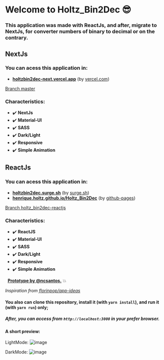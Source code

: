 # Welcome to Holtz_Bin2Dec :sunglasses:

### This application was made with **ReactJs**, and after, migrate to **NextJs**, for converter numbers of binary to decimal or on the contrary.

## **NextJs**
### You can **acess** this application in:

- **[holtzbin2dec-next.vercel.app](https://holtzbin2dec-next.vercel.app/)** (by [vercel.com](https://vercel.com/))

[Branch master](https://github.com/henriqueholtz/Holtz_Bin2Dec/tree/master)

### Characteristics:

* :heavy_check_mark: **NextJs**
* :heavy_check_mark: **Material-UI**
* :heavy_check_mark: **SASS**
* :heavy_check_mark: **Dark/Light**
* :heavy_check_mark: **Responsive**
* :heavy_check_mark: **Simple Animation**

## **ReactJs**
### You can **acess** this application in:

- **[holtzbin2dec.surge.sh](https://holtzbin2dec.surge.sh/)** (by [surge.sh](https://surge.sh))
-  **[henrique.holtz.github.io/Holtz_Bin2Dec](https://henriqueholtz.github.io/Holtz_Bin2Dec)** (by [github-pages](https://pages.github.com/))

[Branch holtz_bin2dec-reactjs](https://github.com/henriqueholtz/Holtz_Bin2Dec/tree/holtz_bin2dec-reactjs)

### Characteristics:

* :heavy_check_mark: **ReactJS**
* :heavy_check_mark: **Material-UI**
* :heavy_check_mark: **SASS**
* :heavy_check_mark: **Dark/Light**
* :heavy_check_mark: **Responsive**
* :heavy_check_mark: **Simple Animation**

&nbsp;
**[Prototype by @ncsantos.](https://www.figma.com/file/QDBBTkB1It2l7Esch1SKwl/Bin2Dec?node-id=0%3A1)** :boom:

*Inspiration from [florinpop/app-ideas](https://github.com/florinpop17/app-ideas)*


#### You also can clone this repository, install it (with `yarn install`), and run it (with `yarn run`) only;
##### After, you can access from `http://localhost:3000` in your prefer browser.

#### **A short preview:**

LightMode:
![image](https://user-images.githubusercontent.com/51380783/133703194-a5735d68-85c4-4f66-9ab9-896ec6ad101e.png)

DarkMode:
![image](https://user-images.githubusercontent.com/51380783/133703220-3fe0b2d0-b8d0-4f3d-b270-8ec49ed2d07b.png)
